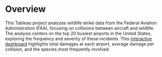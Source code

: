 <img align="https://github.com/nclements11/Data-Science-Portfolio/blob/main/Tableau%20Capstone%20Project/airplane_wildlife.jpg"> 

# Overview

This Tableau project analyzes wildlife strike data from the Federal Aviation Administration (FAA), focusing on collisions between aircraft and wildlife. The analysis centers on the top 20 busiest airports in the United States, exploring the frequency and severity of these incidents. This [interactive dashboard](https://public.tableau.com/app/profile/nicholas.clements3585/viz/AircraftandWildlifeCollisions_17455931158770/Dashboard1) highlights total damages at each airport, average damage per collision, and the species most frequently involved.
